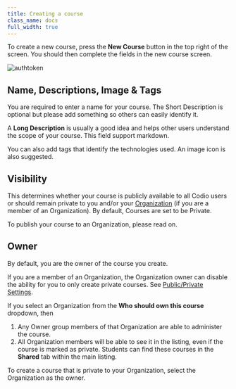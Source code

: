 ```yaml
---
title: Creating a course
class_name: docs
full_width: true
---
```


To create a new course, press the **New Course** button in the top right of the screen. You should then complete the fields in the new course screen.

<img alt="authtoken" src="/img/docs/course_create.png" class="simple"/>

## Name, Descriptions, Image & Tags
You are required to enter a name for your course. The Short Description is optional but please add something so others can easily identify it.

A **Long Description** is usually a good idea and helps other users understand the scope of your course. This field support markdown.

You can also add tags that identify the technologies used. An image icon is also suggested.

## Visibility
This determines whether your course is publicly available to all Codio users or should remain private to you and/or your [Organization](/docs/dashboard/create/adminrole) (if you are a member of an Organization). By default, Courses are set to be Private.

To publish your course to an Organization, please read on.

## Owner
By default, you are the owner of the course you create.

If you are a member of an Organization, the Organization owner can disable the ability for you to only create private courses. See [Public/Private Settings](/docs/dashboard/create/public_private).

If you select an Organization from the **Who should own this course** dropdown, then 

1. Any Owner group members of that Organization are able to administer the course.
2. All Organization members will be able to see it in the listing, even if the course is marked as private. Students can find these courses in the **Shared** tab within the main listing.

To create a course that is private to your Organization, select the Organization as the owner.

